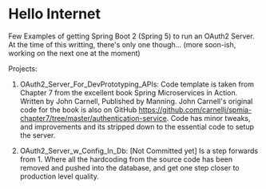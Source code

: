 # Hello Internet
Few Examples of getting Spring Boot 2 (Spring 5) to run an OAuth2 Server.
At the time of this writting, there's only one though... (more soon-ish, working on the next one at the moment)

Projects:
   1. OAuth2_Server_For_DevPrototyping_APIs: Code template is taken from Chapter 7 from the excellent book Spring Microservices in Action. Written by John Carnell, Published by Manning. John Carnell's original code for the book is also on GitHub https://github.com/carnellj/spmia-chapter7/tree/master/authentication-service. Code has minor tweaks, and improvements and its stripped down to the essential code to setup the server.
   
   2. OAuth2_Server_w_Config_In_Db: [Not Committed yet] Is a step forwards from 1. Where all the hardcoding from the source code has been removed and pushed into the database, and get one step closer to production level quality.

